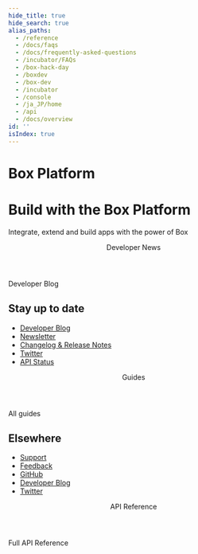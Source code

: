 ```yaml
---
hide_title: true
hide_search: true
alias_paths:
  - /reference
  - /docs/faqs
  - /docs/frequently-asked-questions
  - /incubator/FAQs
  - /box-hack-day
  - /boxdev
  - /box-dev
  - /incubator
  - /console
  - /ja_JP/home
  - /api
  - /docs/overview
id: ''
isIndex: true
---
```

# Box Platform

<Hero>

# Build with the Box Platform

Integrate, extend and build apps with the power of Box

</Hero>

<Centered>

<Header to="/guides">
Developer News

</Header>

<BlogCards>

</BlogCards>

<More to="https://medium.com/box-developer-blog">
Developer Blog

</More>

</Centered>

<Dark>

<Centered>

<HorizontalList>

## Stay up to date

* [Developer Blog](https://medium.com/box-developer-blog)
* [Newsletter](page://newsletter)
* [Changelog & Release Notes](page://changelog)
* [Twitter](https://twitter.com/boxplatform/)
* [API Status](https://status.box.com/)

</HorizontalList>

</Centered>

</Dark>

<Centered>

<Header to="/guides">
Guides

</Header>

<GuideCategories limit="8">

</GuideCategories>

<More to="/{locale}/guides">
All guides

</More>

</Centered>

<Dark>

<Centered>

<HorizontalList>

## Elsewhere

* [Support](page://support)
* [Feedback](https://pulse.box.com/forums//%20909778-product-feedback?category_id=330838)
* [GitHub](https://github.com/box)
* [Developer Blog](https://medium.com/box-developer-blog)
* [Twitter](https://twitter.com/boxplatform/)

</HorizontalList>

</Centered>

</Dark>

<Centered>

<Header to="/guides">
API Reference

</Header>

<ReferenceCategories limit="3">

</ReferenceCategories>

<More to="/{locale}/reference/list">
Full API Reference

</More>

</Centered>

